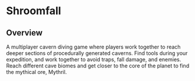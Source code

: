 # Shroomfall

## Overview
A multiplayer cavern diving game where players work together to reach deeper sections of procedurally generated caverns.
Find tools during your expedition, and work together to avoid traps, fall damage, and enemies.
Reach different cave biomes and get closer to the core of the planet to find the mythical ore, Mythril.
